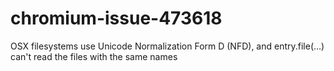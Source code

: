 # chromium-issue-473618
OSX filesystems use Unicode Normalization Form D (NFD), and entry.file(…) can't read the files with the same names
